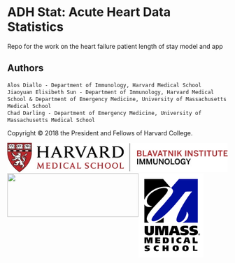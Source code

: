 # ADH Stat: Acute Heart Data Statistics
Repo for the work on the heart failure patient length of stay model and app




Authors
--------------------
    Alos Diallo - Department of Immunology, Harvard Medical School
    Jiaoyuan Elisibeth Sun - Department of Immunology, Harvard Medical School & Department of Emergency Medicine, University of Massachusetts Medical School
    Chad Darling - Department of Emergency Medicine, University of Massachusetts Medical School 
  
  
Copyright © 2018 the President and Fellows of Harvard College.


![Blavatnikimmunology](https://github.com/alosdiallo/HMS_Immunology_RNASeq/blob/master/Blavatnikimmunology.jpg)
![UMASS_Med](https://github.com/alosdiallo/Acute-Heart-Data-Statistics/blob/main/images/umassmed-logo.svg)
<img align="left" src="https://github.com/alosdiallo/HF_length_of_stay/blob/main/images/logo-umass.png" width="300" height="100"> <br/>

